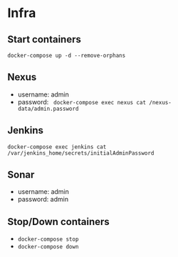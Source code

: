 # Infra

## Start containers
```docker-compose up -d --remove-orphans```

## Nexus

- username: admin
- password: ``` docker-compose exec nexus cat /nexus-data/admin.password```

## Jenkins

```docker-compose exec jenkins cat /var/jenkins_home/secrets/initialAdminPassword```
## Sonar
- username: admin
- password: admin


## Stop/Down containers
- ```docker-compose stop ```
- ```docker-compose down ```